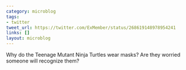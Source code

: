 ```yaml
---
category: microblog
tags:
- twitter
tweet_url: https://twitter.com/ExMember/status/268619148978954241
links: []
layout: microblog
---
```

Why do the Teenage Mutant Ninja Turtles wear masks? Are they worried someone will recognize them?
